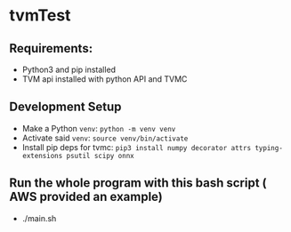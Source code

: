 # tvmTest

## Requirements:
 - Python3 and pip installed
 - TVM api installed with python API and TVMC

## Development Setup
- Make a Python `venv`: `python -m venv venv`
- Activate said `venv`: `source venv/bin/activate`
- Install pip deps for tvmc: `pip3 install numpy decorator attrs typing-extensions psutil scipy onnx`

## Run the whole program with this bash script ( AWS provided an example)
 - ./main.sh

